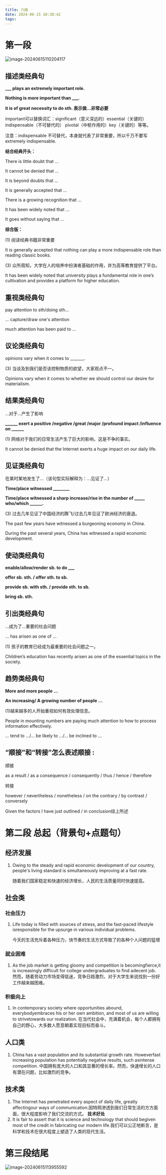 ```yaml
---
title: 六级
date: 2024-06-15 10:38:42
tags:
---
```


# 第一段

![image-20240615110204117](https://cdn.jsdelivr.net/gh/Linff214/picodemo/img/image-20240615110204117.png)

## **描述类经典句**

**___ plays an extremely important role.** 

**Nothing is more important than ___.**

**it is of great necessity to do sth. 表示做...非常必要**

important可以替换词汇：significant（意义深远的）essential（关键的） indispensable（不可替代的） pivotal（中枢作用的）key（关键的）等等。

注意：indispensable 不可替代，本身就代表了非常重要，所以千万不要写extremely indispensable.

**结合经典开头：**

There is little doubt that …

It cannot be denied that …

It is beyond doubts that …

It is generally accepted that …

There is a growing recognition that …

It has been widely noted that …

It goes without saying that …

**综合版：**

(1) 阅读经典书籍非常重要

It is generally accepted that nothing can play a more indispensable role than reading classic books.

(3) 众所周知，大学在人的培养中扮演者基础的作用，并为高等教育提供了平台。

It has been widely noted that university plays a fundamental role in one’s cultivation and provides a platform for higher education.

## **重视类经典句**

pay attention to sth/doing sth…

... capture/draw one's attention

much attention has been paid to ...

## **议论类经典句**

opinions vary when it comes to _______.

(3) 当谈及到我们是否该控制物质的欲望，大家观点不一。

Opinions vary when it comes to whether we should control our desire for materialism.

## **结果类经典句**

...对于...产生了影响

**______ exert a positive /negative /great /major /profound impact /influence on ______**

(1) 网络对于我们的日常生活产生了巨大的影响，这是不争的事实。

It cannot be denied that the Internet exerts a huge impact on our daily life.

## **见证类经典句**

在某时某地发生了...（该句型实际解释为：...见证了...）

**Time/place witnessed ________**

**Time/place witnessed a sharp increase/rise in the number of _____ who/which ______.**

(3) 过去几年见证了中国经济的腾飞/过去几年见证了欧洲经济的衰退。

The past few years have witnessed a burgeoning economy in China.

During the past several years, China has witnessed a rapid economic development.

## **使动类经典句**

**enable/allow/render sb. to do ___**

**offer  sb.  sth.  /  offer sth.  to  sb.**

**provide  sb.  with  sth.  / provide sth.  to  sb.**

**bring sb. sth.**

## **引出类经典句**

...成为了...重要的社会问题

… has arisen as one of …

(1) 孩子的教育已经成为最重要的社会问题之一。

Children’s education has recently arisen as one of the essential topics in the society.

## **趋势类经典句**

**More and more people** **…**

**An increasing/ A growing number of people** **…**

(1)越来越多的人开始重视如何有效处理信息。

People in mounting numbers are paying much attention to how to process information effectively.

… tend to …/… be likely to …/… be inclined to …

## “顺接”和“转接”怎么表述顺接 :

顺接

as a result / as a consequence / consequently / thus / hence / therefore

转接

however / nevertheless / nonetheless / on the contrary / by contrast / conversely

Given the factors I have just outlined / in conclusion综上所述

# 第二段 总起（背景句+点题句）

## 经济发展

1. Owing to the steady and rapid economic development of our country, people's living standard is simultaneously improving at a fast rate.

   随着我们国家稳定和快速的经济增长，人民的生活质量同时快速提高。

## 社会类

### 社会压力

1. Life today is filled with sources of stress, and the fast-paced lifestyle isresponsible for the upsurge in various individual problems.

   今天的生活充斥着各种压力，快节奏的生活方式导致了的各种个人问题的猛增

### 就业困难

1. As the job market is getting gloomy and competition is becomingfierce,it is increasingly difficult for college undergraduates to find adecent job.
   然而，随着劳动力市场变得低迷，竞争日趋激烈，对于大学生来说找到一份好工作越来越困难。

### 积极向上

1. In contemporary society where opportunities abound, everybodyembraces his or her own ambition, and most of us are willing to strivetowards our realization.
   在当代社会中，充满着机会，每个人都拥有自己的野心，大多数人愿意朝着实现目标而奋斗。

## 人口类

1. China has a vast population and its substantial growth rate. Howeverfast increasing population has potentially negative results, such asintense competition.
   中国拥有庞大的人口和其显著的增长率。然而，快速增长的人口有潜在问题，比如激烈的竞争。

## 技术类

1. The Internet has penetrated every aspect of daily life, greatly affectingour ways of communication.因特网渗透到我们日常生活的方方面面，很大程度影响了我们交流的方式。
   **技术好处**
2. lt is fair to assert that it is science and technology that should begiven most of the credit in fabricating our modern life.我们可以公正地断言，是科学和技术在很大程度上塑造了人类的现代生活。

# 第三段结尾

![image-20240615113955592](https://cdn.jsdelivr.net/gh/Linff214/picodemo/img/image-20240615113955592.png)
